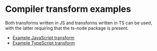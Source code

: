 Compiler transform examples
===========================

Both transforms written in JS and transforms written in TS can be used, with the
latter requiring that the ts-node package is present.

* [Example JavaScript transform](./mytransform.js)
* [Example TypeScript transform](./mytransform.ts)
